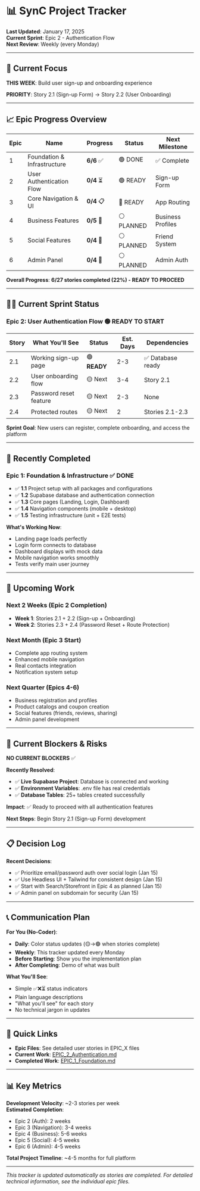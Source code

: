 # 📊 SynC Project Tracker

**Last Updated**: January 17, 2025  
**Current Sprint**: Epic 2 - Authentication Flow  
**Next Review**: Weekly (every Monday)

---

## 🎯 Current Focus

**THIS WEEK**: Build user sign-up and onboarding experience

**PRIORITY**: Story 2.1 (Sign-up Form) → Story 2.2 (User Onboarding)

---

## 📈 Epic Progress Overview

| Epic | Name | Progress | Status | Next Milestone |
|------|------|----------|---------|----------------|
| 1 | Foundation & Infrastructure | **6/6** ✅ | 🟢 DONE | ✅ Complete |
| 2 | User Authentication Flow | **0/4** ⏳ | 🟢 READY | Sign-up Form |
| 3 | Core Navigation & UI | **0/4** 📋 | 🔵 READY | App Routing |
| 4 | Business Features | **0/5** 📅 | ⚪ PLANNED | Business Profiles |
| 5 | Social Features | **0/4** 📅 | ⚪ PLANNED | Friend System |
| 6 | Admin Panel | **0/4** 📅 | ⚪ PLANNED | Admin Auth |

**Overall Progress**: **6/27 stories completed (22%) - READY TO PROCEED**

---

## 🏃‍♂️ Current Sprint Status

### Epic 2: User Authentication Flow 🟢 READY TO START

| Story | What You'll See | Status | Est. Days | Dependencies |
|-------|-----------------|--------|-----------|--------------|
| 2.1 | Working sign-up page | 🟢 **READY** | 2-3 | ✅ Database ready |
| 2.2 | User onboarding flow | 🟡 Next | 3-4 | Story 2.1 |
| 2.3 | Password reset feature | 🟡 Next | 2-3 | None |
| 2.4 | Protected routes | 🟡 Next | 2 | Stories 2.1-2.3 |

**Sprint Goal**: New users can register, complete onboarding, and access the platform

---

## 🎉 Recently Completed

### Epic 1: Foundation & Infrastructure ✅ DONE
- ✅ **1.1** Project setup with all packages and configurations
- ✅ **1.2** Supabase database and authentication connection  
- ✅ **1.3** Core pages (Landing, Login, Dashboard)
- ✅ **1.4** Navigation components (mobile + desktop)
- ✅ **1.5** Testing infrastructure (unit + E2E tests)

**What's Working Now**:
- Landing page loads perfectly
- Login form connects to database
- Dashboard displays with mock data  
- Mobile navigation works smoothly
- Tests verify main user journey

---

## 📅 Upcoming Work

### Next 2 Weeks (Epic 2 Completion)
- **Week 1**: Stories 2.1 + 2.2 (Sign-up + Onboarding)
- **Week 2**: Stories 2.3 + 2.4 (Password Reset + Route Protection)

### Next Month (Epic 3 Start)  
- Complete app routing system
- Enhanced mobile navigation
- Real contacts integration
- Notification system setup

### Next Quarter (Epics 4-6)
- Business registration and profiles
- Product catalogs and coupon creation
- Social features (friends, reviews, sharing)
- Admin panel development

---

## 🚨 Current Blockers & Risks

**NO CURRENT BLOCKERS** ✅

**Recently Resolved**:
- ✅ **Live Supabase Project**: Database is connected and working
- ✅ **Environment Variables**: .env file has real credentials
- ✅ **Database Tables**: 25+ tables created successfully

**Impact**: ✅ Ready to proceed with all authentication features

**Next Steps**: Begin Story 2.1 (Sign-up Form) development

---

## 📋 Decision Log

**Recent Decisions**:
- ✅ Prioritize email/password auth over social login (Jan 15)
- ✅ Use Headless UI + Tailwind for consistent design (Jan 15)  
- ✅ Start with Search/Storefront in Epic 4 as planned (Jan 15)
- ✅ Admin panel on subdomain for security (Jan 15)

---

## 📞 Communication Plan

**For You (No-Coder)**:
- **Daily**: Color status updates (🟡→🟢 when stories complete)
- **Weekly**: This tracker updated every Monday
- **Before Starting**: Show you the implementation plan
- **After Completing**: Demo of what was built

**What You'll See**:
- Simple ✅❌⏳ status indicators  
- Plain language descriptions
- "What you'll see" for each story
- No technical jargon in updates

---

## 🔗 Quick Links

- **Epic Files**: See detailed user stories in EPIC_X files
- **Current Work**: [EPIC_2_Authentication.md](./EPIC_2_Authentication.md)
- **Completed Work**: [EPIC_1_Foundation.md](./EPIC_1_Foundation.md)

---

## 📊 Key Metrics

**Development Velocity**: ~2-3 stories per week  
**Estimated Completion**: 
- Epic 2 (Auth): 2 weeks
- Epic 3 (Navigation): 3-4 weeks  
- Epic 4 (Business): 5-6 weeks
- Epic 5 (Social): 4-5 weeks
- Epic 6 (Admin): 4-5 weeks

**Total Project Timeline**: ~4-5 months for full platform

---

*This tracker is updated automatically as stories are completed. For detailed technical information, see the individual epic files.*